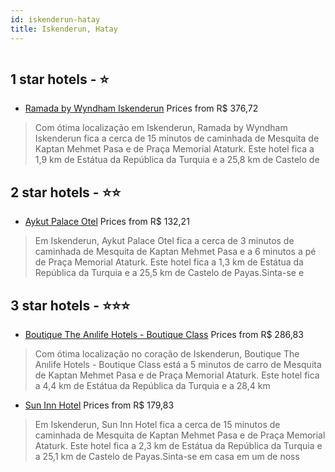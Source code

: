 ```yaml
---
id: iskenderun-hatay
title: Iskenderun, Hatay
---
```


<center><img src="https://i.travelapi.com/hotels/30000000/29380000/29379000/29378945/a9130e7d_z.jpg" alt="" /></center>


##  1 star hotels - ⭐️

-    [Ramada by Wyndham Iskenderun](https://us.hurb.com/hotels/iskenderun/ramada-by-wyndham-iskenderun-HT-LKXY?cmp=18055) Prices from R$ 376,72
   > Com ótima localização em Iskenderun, Ramada by Wyndham Iskenderun fica a cerca de 15 minutos de caminhada de Mesquita de Kaptan Mehmet Pasa e de Praça Memorial Ataturk.  Este hotel fica a 1,9 km de Estátua da República da Turquia e a 25,8 km de Castelo de

##  2 star hotels - ⭐️⭐️

-    [Aykut Palace Otel](https://us.hurb.com/hotels/iskenderun/aykut-palace-otel-HT-6GWH?cmp=18055) Prices from R$ 132,21
   > Em Iskenderun, Aykut Palace Otel fica a cerca de 3 minutos de caminhada de Mesquita de Kaptan Mehmet Pasa e a 6 minutos a pé de Praça Memorial Ataturk.  Este hotel fica a 1,3 km de Estátua da República da Turquia e a 25,5 km de Castelo de Payas.Sinta-se e

##  3 star hotels - ⭐️⭐️⭐️

-    [Boutique The Anılife Hotels - Boutique Class](https://us.hurb.com/hotels/iskenderun/boutique-the-anilife-hotels-boutique-class-HT-YWPX?cmp=18055) Prices from R$ 286,83
   > Com ótima localização no coração de Iskenderun, Boutique The Anılife Hotels - Boutique Class está a 5 minutos de carro de Mesquita de Kaptan Mehmet Pasa e de Praça Memorial Ataturk.  Este hotel fica a 4,4 km de Estátua da República da Turquia e a 28,4 km 
-    [Sun Inn Hotel](https://us.hurb.com/hotels/iskenderun/sun-inn-hotel-HT-IIL0?cmp=18055) Prices from R$ 179,83
   > Em Iskenderun, Sun Inn Hotel fica a cerca de 15 minutos de caminhada de Mesquita de Kaptan Mehmet Pasa e de Praça Memorial Ataturk.  Este hotel fica a 2,3 km de Estátua da República da Turquia e a 25,1 km de Castelo de Payas.Sinta-se em casa em um de noss
